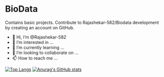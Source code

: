 # BioData
Contains basic  projects. Contribute to Rajashekar-582/Biodata development by creating an account on GitHub.
- 👋 Hi, I’m @Rajashekar-582
- 👀 I’m interested in ...
- 🌱 I’m currently learning ...
- 💞️ I’m looking to collaborate on ...
- 📫 How to reach me ...

<!---
Rajashekar-582/Rajashekar-582 is a ✨ special ✨ repository because its `README.md` (this file) appears on your GitHub profile.
You can click the Preview link to take a look at your changes.
--->

[![Top Langs](https://github-readme-stats.vercel.app/api/top-langs/?username=Rajashekar-582&layout=compact)](https://github.com/Rajashekar-582/github-readme-stats)
[![Anurag's GitHub stats](https://github-readme-stats.vercel.app/api?username=Rajashekar-582)](https://github.com/Rajashekar-582/github-readme-stats)
